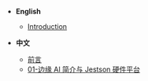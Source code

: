 * **English**
  - [Introduction](/docs/en/00-Introduction/README.md)

* **中文**
  - [前言](/docs/cn/00-前言/README.md)
  - [01-边缘 AI 简介与 Jestson 硬件平台](/docs/cn/1.边缘AI编程基础/01-边缘AI简介与Jetson硬件平台/README.md)